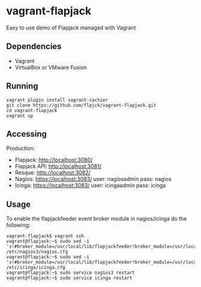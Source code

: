 vagrant-flapjack
================

Easy to use demo of Flapjack managed with Vagrant

Dependencies
------------

- Vagrant
- VirtualBox or VMware Fusion

Running
-------

```
vagrant plugin install vagrant-cachier
git clone https://github.com/flpjck/vagrant-flapjack.git
cd vagrant-flapjack
vagrant up
```

Accessing
---------

Production:

- Flapjack: [http://localhost:3080/](http://localhost:3080/)
- Flapjack API: [http://localhost:3081/](http://localhost:3081/)
- Resque: [http://localhost:3082/](http://localhost:3082/)
- Nagios: [https://localhost:3083/](https://localhost:3084/nagios3/) user: nagiosadmin pass: nagios
- Icinga: [https://localhost:3083/](https://localhost:3084/icinga/) user: icingaadmin pass: icinga

Usage
-----

To enable the flapjackfeeder event broker module in nagios/icinga do the following:

```
vagrant-flapjack$ vagrant ssh                                        
vagrant@flapjack:~$ sudo sed -i 's!#broker_module=/usr/local/lib/flapjackfeeder!broker_module=/usr/local/lib/flapjackfeeder!' /etc/nagios3/nagios.cfg 
vagrant@flapjack:~$ sudo sed -i 's!#broker_module=/usr/local/lib/flapjackfeeder!broker_module=/usr/local/lib/flapjackfeeder!' /etc/icinga/icinga.cfg  
vagrant@flapjack:~$ sudo service nagios3 restart
vagrant@flapjack:~$ sudo service icinga restart
```
